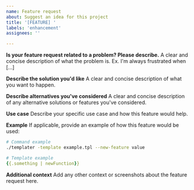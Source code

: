 ```yaml
---
name: Feature request
about: Suggest an idea for this project
title: '[FEATURE] '
labels: 'enhancement'
assignees: ''

---
```


**Is your feature request related to a problem? Please describe.**
A clear and concise description of what the problem is. Ex. I'm always frustrated when [...]

**Describe the solution you'd like**
A clear and concise description of what you want to happen.

**Describe alternatives you've considered**
A clear and concise description of any alternative solutions or features you've considered.

**Use case**
Describe your specific use case and how this feature would help.

**Example**
If applicable, provide an example of how this feature would be used:

```bash
# Command example
./templater -template example.tpl --new-feature value
```

```yaml
# Template example
{{.something | newFunction}}
```

**Additional context**
Add any other context or screenshots about the feature request here.